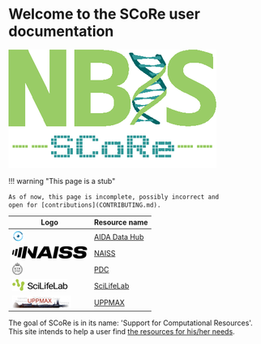 # Welcome to the SCoRe user documentation

![SCoRe logo](logo/score_logo_410x233.png)

!!! warning "This page is a stub"

    As of now, this page is incomplete, possibly incorrect and
    open for [contributions](CONTRIBUTING.md).

Logo                                                   |Resource name
---|------------
![AIDA Data hub logo](logo/aida_logo_24_x_24.png)      |[AIDA Data Hub](https://datahub.aida.scilifelab.se/)
![NAISS logo](logo/naiss_logo_inverted_148_x_24.png)   |[NAISS](https://naiss.se)
![PDC logo](logo/pdc_logo_21_x_24.png)                 |[PDC](https://www.pdc.kth.se/)
![SciLifeLab logo](logo/sll_logo_110_x_24.png)|[SciLifeLab](https://www.scilifelab.se/)
![UPPMAX logo](logo/uppmax_logo_116_x_24.png)          |[UPPMAX](https://www.uu.se/centrum/uppmax/)


The goal of SCoRe is in its name:
'Support for Computational Resources'.
This site intends to help a user find
[the resources for his/her needs](resources.md).



